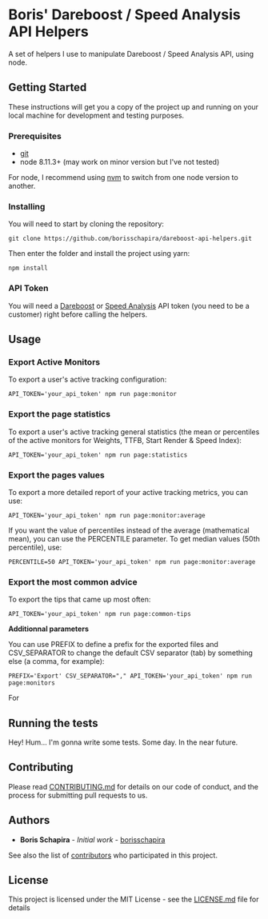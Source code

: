 # Boris' Dareboost / Speed Analysis API Helpers

A set of helpers I use to manipulate Dareboost / Speed Analysis API, using node.

## Getting Started

These instructions will get you a copy of the project up and running on your local machine for development and testing purposes.

### Prerequisites

* [git](https://git-scm.com/)
* node 8.11.3+ (may work on minor version but I've not tested)

For node, I recommend using [nvm](https://github.com/creationix/nvm) to switch from one node version to another.

### Installing

You will need to start by cloning the repository:

```
git clone https://github.com/borisschapira/dareboost-api-helpers.git
```

Then enter the folder and install the project using yarn:

```
npm install
```

### API Token

You will need a [Dareboost](https://www.dareboost.com/en/profile/api) or [Speed Analysis](https://app.contentsquare.com/#/speed-analysis/profile/api) API token (you need to be a customer) right before calling the helpers.

## Usage

### Export Active Monitors

To export a user's active tracking configuration:

```
API_TOKEN='your_api_token' npm run page:monitor
```

### Export the page statistics


To export a user's active tracking general statistics (the mean or percentiles of the active monitors for Weights, TTFB, Start Render & Speed Index):

```
API_TOKEN='your_api_token' npm run page:statistics
```

### Export the pages values


To export a more detailed report of your active tracking metrics, you can use:

```
API_TOKEN='your_api_token' npm run page:monitor:average
```

If you want the value of percentiles instead of the average (mathematical mean), you can use the PERCENTILE parameter. To get median values (50th percentile), use:

```
PERCENTILE=50 API_TOKEN='your_api_token' npm run page:monitor:average
```


### Export the most common advice

To export the tips that came up most often:

```
API_TOKEN='your_api_token' npm run page:common-tips
```

**Additionnal parameters**

You can use PREFIX to define a prefix for the exported files and CSV_SEPARATOR to change the default CSV separator (tab) by something else (a comma, for example):

```
PREFIX='Export' CSV_SEPARATOR="," API_TOKEN='your_api_token' npm run page:monitors
```

For

## Running the tests

Hey! Hum… I'm gonna write some tests. Some day. In the near future.

## Contributing

Please read [CONTRIBUTING.md](CONTRIBUTING.md) for details on our code of conduct, and the process for submitting pull requests to us.

## Authors

* **Boris Schapira** - *Initial work* - [borisschapira](https://github.com/borisschapira)

See also the list of [contributors](https://github.com/borisschapira/dareboost-api-helpers/contributors) who participated in this project.

## License

This project is licensed under the MIT License - see the [LICENSE.md](LICENSE.md) file for details
